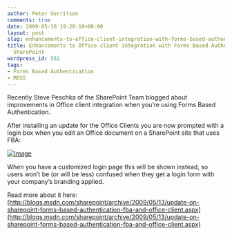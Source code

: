 ```yaml
---
author: Peter Gerritsen
comments: true
date: 2009-05-16 19:20:10+00:00
layout: post
slug: enhancements-to-office-client-integration-with-forms-based-authentication-on-sharepoint
title: Enhancements to Office client integration with Forms Based Authentication on
  SharePoint
wordpress_id: 552
tags:
- Forms Based Authentication
- MOSS
---
```


Recently Steve Peschka of the SharePoint Team blogged about improvements in Office client integration when you’re using Forms Based Authentication.

After installing an update for the Office Clients you are now prompted with a login box when you edit an Office document on a SharePoint site that uses FBA:

[![image](/images/oldsnipping19.png)](/images/oldsnipping18.png)

When you have a customized login page this will be shown instead, so users won’t be (or will be less) confused when they get a login form with your company’s branding applied.

Read more about it here:
[http://blogs.msdn.com/sharepoint/archive/2009/05/13/update-on-sharepoint-forms-based-authentication-fba-and-office-client.aspx](http://blogs.msdn.com/sharepoint/archive/2009/05/13/update-on-sharepoint-forms-based-authentication-fba-and-office-client.aspx)
